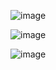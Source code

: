 
![image](https://user-images.githubusercontent.com/72455881/135674847-382c7b5c-9db2-4b27-8ffd-985aa34251b6.png)


![image](https://user-images.githubusercontent.com/72455881/135674778-dfce1b47-f981-404c-9be8-7c7ea6dfe118.png)

![image](https://user-images.githubusercontent.com/72455881/135674815-39c58326-6628-4e05-bac2-b8c2b59adc6f.png)


